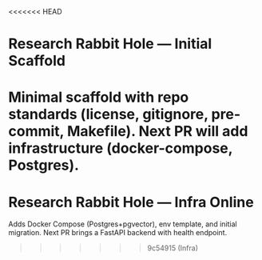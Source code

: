 <<<<<<< HEAD
# Research Rabbit Hole — Initial Scaffold

Minimal scaffold with repo standards (license, gitignore, pre-commit, Makefile).
Next PR will add infrastructure (docker-compose, Postgres).
=======
# Research Rabbit Hole — Infra Online

Adds Docker Compose (Postgres+pgvector), env template, and initial migration.
Next PR brings a FastAPI backend with health endpoint.
>>>>>>> 9c54915 (Infra)
